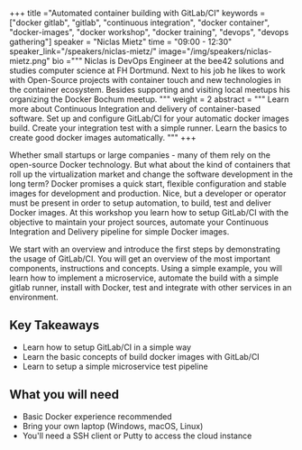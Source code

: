 +++
title ="Automated container building with GitLab/CI"
keywords = ["docker gitlab", "gitlab", "continuous integration", "docker container", "docker-images", "docker workshop", "docker training", "devops", "devops gathering"]
speaker = "Niclas Mietz"
time = "09:00 - 12:30"
speaker_link="/speakers/niclas-mietz/"
image="/img/speakers/niclas-mietz.png"
bio ="""
Niclas is DevOps Engineer at the bee42 solutions and studies computer science at FH Dortmund. Next to his job he likes to work with Open-Source projects with container touch and new technologies in the container ecosystem. Besides supporting and visiting local meetups his organizing the Docker Bochum meetup.
"""
weight = 2
abstract = """
Learn more about Continuous Integration and delivery of container-based software. Set up and configure GitLab/CI for your automatic docker images build. Create your integration test with a simple runner. Learn the basics to create good docker images automatically.
"""
+++

Whether small startups or large companies - many of them rely on the open-source Docker technology. But what about the kind of containers that roll up the virtualization market and change the software development in the long term? Docker promises a quick start, flexible configuration and stable images for development and production. Nice, but a developer or operator must be present in order to setup automation, to build, test and deliver Docker images. At this workshop you learn how to setup GitLab/CI with the objective to maintain your project sources, automate your Continuous Integration and Delivery pipeline for simple Docker images.

We start with an overview and introduce the first steps by demonstrating the usage of GitLab/CI. You will get an overview of the most important components, instructions and concepts. Using a simple example, you will learn how to implement a microservice, automate the build with a simple gitlab runner, install with Docker, test and integrate with other services in an environment.


## Key Takeaways

  * Learn how to setup GitLab/CI in a simple way
  * Learn the basic concepts of build docker images with GitLab/CI
  * Learn to setup a simple microservice test pipeline

## What you will need

  * Basic Docker experience recommended
  * Bring your own laptop (Windows, macOS, Linux)
  * You'll need a SSH client or Putty to access the cloud instance
